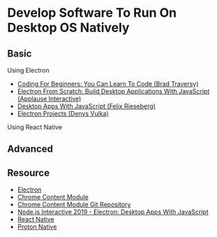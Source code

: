# Develop Software To Run On Desktop OS Natively

## Basic

Using Electron
* [Coding For Beginners: You Can Learn To Code (Brad Traversy)](https://learning.oreilly.com/videos/coding-for-beginners/9781800200401/)
* [Electron From Scratch: Build Desktop Applications With JavaScript (Applause Interactive)](https://learning.oreilly.com/videos/electron-from-scratch/9781800562516/)
* [Desktop Apps With JavaScript (Felix Rieseberg)](https://learning.oreilly.com/videos/desktop-apps-with/0636920361862/)
* [Electron Projects (Denys Vulka)](https://learning.oreilly.com/library/view/electron-projects/9781838552206/)

Using React Native

## Advanced

## Resource

* [Electron](https://www.electronjs.org/)
* [Chrome Content Module](https://www.chromium.org/developers/content-module)
* [Chrome Content Module Git Repository](https://chromium.googlesource.com/chromium/src/+/master/content/)
* [Node.js Interactive 2019 - Electron: Desktop Apps With JavaScript ](https://youtu.be/6WfSnkvyPcA?list=PLfMzBWSH11xZPfWcC0DqFqKo_reMP58mw)
* [React Native](https://reactnative.dev/)
* [Proton Native](https://proton-native.js.org/#/)